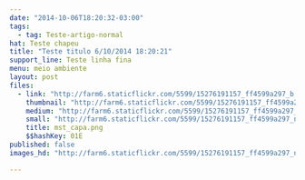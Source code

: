 ```yaml
---
date: "2014-10-06T18:20:32-03:00"
tags:
  - tag: Teste-artigo-normal
hat: Teste chapeu
title: "Teste titulo 6/10/2014 18:20:21"
support_line: Teste linha fina
menu: meio ambiente
layout: post
files:
  - link: "http://farm6.staticflickr.com/5599/15276191157_ff4599a297_b.jpg"
    thumbnail: "http://farm6.staticflickr.com/5599/15276191157_ff4599a297_t.jpg"
    medium: "http://farm6.staticflickr.com/5599/15276191157_ff4599a297_z.jpg"
    small: "http://farm6.staticflickr.com/5599/15276191157_ff4599a297_n.jpg"
    title: mst_capa.png
    $$hashKey: 01E
published: false
images_hd: "http://farm6.staticflickr.com/5599/15276191157_ff4599a297_n.jpg"

---
```


